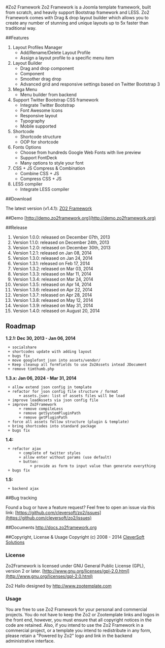 #Zo2 Framework
Zo2 Framework is a Joomla template framework, built from scratch, and heavily support Bootstrap framework and LESS. Zo2 Framework comes with Drag & drop layout builder which allows you to create any number of stunning and unique layouts up to 5x faster than traditional way.

##Features

1. Layout Profiles Manager
	+ Add/Rename/Delete Layout Profile
	+ Assign a layout profile to a specific menu item
1. Layout Builder
	+ Drag and drop component
	+ Component
	+ Smoother drag drop
	+ Advanced grid and responsive settings based on Twitter Bootstrap 3
3. Mega Menu
	+ Menu builder from backend
4. Support Twitter Bootstrap CSS framework
	+ Integrate Twitter Bootstrap
	+ Font Awesome Icons
	+ Responsive layout
	+ Typography
	+ Mobile supported
5. Shortcode
	+ Shortcode structure
	+ OOP for shortcode
6. Fonts Options
	+ Choose from hundreds Google Web Fonts with live preview
	+ Support FontDeck
	+ Many options to style your font
7. CSS + JS Compress & Combination
	+ Combine CSS + JS
	+ Compress CSS + JS	
8. LESS compiler
	+ Integrate LESS compiler


##Download

The latest version (v1.4.1): [ZO2 Framework](http://www.zootemplate.com/zo2)

##Demo
[http://demo.zo2framework.org](http://demo.zo2framework.org)

##Release
1. Version 1.0.0: released on December 07th, 2013
2. Version 1.1.0: released on December 24th, 2013
3. Version 1.2.0: released on December 30th, 2013
4. Version 1.2.1: released on Jan 08, 2014
5. Version 1.3.0: released on Jan 24, 2014
6. Version 1.3.1: released on Feb 17, 2014
7. Version 1.3.2: released on Mar 03, 2014
8. Version 1.3.3: released on Mar 11, 2014
9. Version 1.3.4: released on Mar 24, 2014
10. Version 1.3.5: released on Apr 14, 2014
11. Version 1.3.6: released on Apr 22, 2014
12. Version 1.3.7: released on Apr 28, 2014
13. Version 1.3.8: released on May 12, 2014
14. Version 1.3.9: released on May 31, 2014
15. Version 1.4.0: released on August 20, 2014
## Roadmap

**1.2.1: Dec 30, 2013 - Jan 06, 2014**

     + socialshare
     + shortcodes update with adding layout
     + bugs fix
     + move googlefont json into assets/vendor/
     + Keep cleanup all formfields to use Zo2Assets intead JDocument
     + remove timthumb.php
     
**1.3.x: Jan 06, 2024 - Mar 31, 2014**

     + allow extend json config in template
     + refactor for json config file structure / format
          + assets.json: list of assets files will be load          
     + improve loadAssets via json config file
     + improve Zo2Framework
          + remove compileLess
          + remove getSystemPluginPath
          + remove getPluginPath          
     + force all assets follow structure (plugin & template)
     + bring shortcodes into standard package
     + bugs fix
     
**1.4:**

     + refactor ajax
          + complete of twitter styles
          + allow enter without params (use default)
          + button:
               + provide as form to input value than generate everything
     + bugs fix
     
**1.5:**

     + backend ajax

##Bug tracking

Found a bug or have a feature request? Feel free to open an issue via this link:
[https://github.com/cleversoft/zo2/issues](https://github.com/cleversoft/zo2/issues)

##Documents
http://docs.zo2framework.org

##Copyright, License & Usage
Copyright (c) 2008 - 2014 [CleverSoft Solutions](http://cleversoft.co)

### License
Zo2Framework is licensed under GNU General Public License (GPL), version 2 or later.
[http://www.gnu.org/licenses/gpl-2.0.html](http://www.gnu.org/licenses/gpl-2.0.html)

Zo2 Hallo designed by http://www.zootemplate.com

### Usage
You are free to use Zo2 Framework for your personal and commercial projects. You do not have to keep the Zo2 or Zootemplate links and logos in the front end, however, you must ensure that all copyright notices in the code are retained. Also, if you intend to use the Zo2 Framework in a commercial project, or a template you intend to redistribute in any form, please retain a "Powered by Zo2" logo and link in the backend administrative interface.

